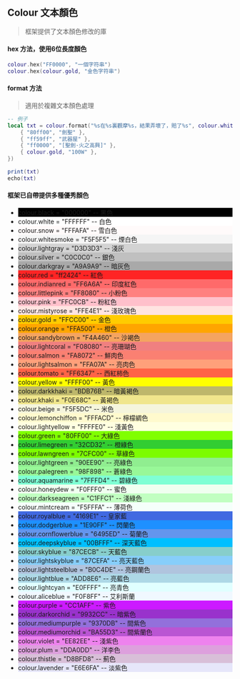 ## Colour 文本顏色

> 框架提供了文本顏色修改的庫

#### hex 方法，使用6位長度顏色

```lua
colour.hex("FF0000", "一個字符串")
colour.hex(colour.gold, "金色字符串")
```

#### format 方法

> 適用於複雜文本顏色處理

```lua
-- 例子
local txt = colour.format("%s在%s裏觀摩%s，結果弄壞了，賠了%s", colour.white, {
    { "80ff00", "劍聖" },
    { "ff59ff", "武器屋" },
    { "ff0000", "[聖劍·火之高興]" },
    { colour.gold, "100W" },
})

print(txt)
echo(txt)
```

#### 框架已自帶提供多種優秀顏色

* <div class="colour" style="background-color:#000000"> colour.black = "000000" -- 黑色</div>
* <div class="colour" style="background-color:#FFFFFF"> colour.white = "FFFFFF" -- 白色</div>
* <div class="colour" style="background-color:#FFFAFA"> colour.snow = "FFFAFA" -- 雪白色</div>
* <div class="colour" style="background-color:#F5F5F5"> colour.whitesmoke = "F5F5F5" -- 煙白色</div>
* <div class="colour" style="background-color:#D3D3D3"> colour.lightgray = "D3D3D3" -- 淺灰</div>
* <div class="colour" style="background-color:#C0C0C0"> colour.silver = "C0C0C0" -- 銀色</div>
* <div class="colour" style="background-color:#A9A9A9"> colour.darkgray = "A9A9A9" -- 暗灰色</div>
* <div class="colour" style="background-color:#ff2424"> colour.red = "ff2424" -- 紅色</div>
* <div class="colour" style="background-color:#FF6A6A"> colour.indianred = "FF6A6A" -- 印度紅色</div>
* <div class="colour" style="background-color:#FF8080"> colour.littlepink = "FF8080" -- 小粉色</div>
* <div class="colour" style="background-color:#FFC0CB"> colour.pink = "FFC0CB" -- 粉紅色</div>
* <div class="colour" style="background-color:#FFE4E1"> colour.mistyrose = "FFE4E1" -- 淺玫瑰色</div>
* <div class="colour" style="background-color:#FFCC00"> colour.gold = "FFCC00" -- 金色</div>
* <div class="colour" style="background-color:#FFA500"> colour.orange = "FFA500" -- 橙色</div>
* <div class="colour" style="background-color:#F4A460"> colour.sandybrown = "F4A460" -- 沙褐色</div>
* <div class="colour" style="background-color:#F08080"> colour.lightcoral = "F08080" -- 亮珊瑚色</div>
* <div class="colour" style="background-color:#FA8072"> colour.salmon = "FA8072" -- 鮮肉色</div>
* <div class="colour" style="background-color:#FFA07A"> colour.lightsalmon = "FFA07A" -- 亮肉色</div>
* <div class="colour" style="background-color:#FF6347"> colour.tomato = "FF6347" -- 西紅柿色</div>
* <div class="colour" style="background-color:#FFFF00"> colour.yellow = "FFFF00" -- 黃色</div>
* <div class="colour" style="background-color:#BDB76B"> colour.darkkhaki = "BDB76B" -- 暗黃褐色</div>
* <div class="colour" style="background-color:#F0E68C"> colour.khaki = "F0E68C" -- 黃褐色</div>
* <div class="colour" style="background-color:#F5F5DC"> colour.beige = "F5F5DC" -- 米色</div>
* <div class="colour" style="background-color:#FFFACD"> colour.lemonchiffon = "FFFACD" -- 檸檬綢色</div>
* <div class="colour" style="background-color:#FFFFE0"> colour.lightyellow = "FFFFE0" -- 淺黃色</div>
* <div class="colour" style="background-color:#80FF00"> colour.green = "80FF00" -- 大綠色</div>
* <div class="colour" style="background-color:#32CD32"> colour.limegreen = "32CD32" -- 橙綠色</div>
* <div class="colour" style="background-color:#7CFC00"> colour.lawngreen = "7CFC00" -- 草綠色</div>
* <div class="colour" style="background-color:#90EE90"> colour.lightgreen = "90EE90" -- 亮綠色</div>
* <div class="colour" style="background-color:#98F898"> colour.palegreen = "98F898" -- 蒼綠色</div>
* <div class="colour" style="background-color:#7FFFD4"> colour.aquamarine = "7FFFD4" -- 碧綠色</div>
* <div class="colour" style="background-color:#F0FFF0"> colour.honeydew = "F0FFF0" -- 蜜色</div>
* <div class="colour" style="background-color:#C1FFC1"> colour.darkseagreen = "C1FFC1" -- 淺綠色</div>
* <div class="colour" style="background-color:#F5FFFA"> colour.mintcream = "F5FFFA" -- 薄荷色</div>
* <div class="colour" style="background-color:#4169E1"> colour.royalblue = "4169E1" -- 皇家藍</div>
* <div class="colour" style="background-color:#1E90FF"> colour.dodgerblue = "1E90FF" -- 閃蘭色</div>
* <div class="colour" style="background-color:#6495ED"> colour.cornflowerblue = "6495ED" -- 菊蘭色</div>
* <div class="colour" style="background-color:#00BFFF"> colour.deepskyblue = "00BFFF" -- 深天藍色</div>
* <div class="colour" style="background-color:#87CECB"> colour.skyblue = "87CECB" -- 天藍色</div>
* <div class="colour" style="background-color:#87CEFA"> colour.lightskyblue = "87CEFA" -- 亮天藍色</div>
* <div class="colour" style="background-color:#B0C4DE"> colour.lightsteelblue = "B0C4DE" -- 亮鋼蘭色</div>
* <div class="colour" style="background-color:#ADD8E6"> colour.lightblue = "ADD8E6" -- 亮藍色</div>
* <div class="colour" style="background-color:#E0FFFF"> colour.lightcyan = "E0FFFF" -- 亮青色</div>
* <div class="colour" style="background-color:#F0F8FF"> colour.aliceblue = "F0F8FF" -- 艾利斯蘭</div>
* <div class="colour" style="background-color:#CC1AFF"> colour.purple = "CC1AFF" -- 紫色</div>
* <div class="colour" style="background-color:#9932CC"> colour.darkorchid = "9932CC" -- 暗紫色</div>
* <div class="colour" style="background-color:#9370DB"> colour.mediumpurple = "9370DB" -- 間紫色</div>
* <div class="colour" style="background-color:#BA55D3"> colour.mediumorchid = "BA55D3" -- 間紫蘭色</div>
* <div class="colour" style="background-color:#EE82EE"> colour.violet = "EE82EE" -- 淺紫色</div>
* <div class="colour" style="background-color:#DDA0DD"> colour.plum = "DDA0DD" -- 洋李色</div>
* <div class="colour" style="background-color:#D8BFD8"> colour.thistle = "D8BFD8" -- 薊色</div>
* <div class="colour" style="background-color:#E6E6FA"> colour.lavender = "E6E6FA" -- 淡紫色</div>

